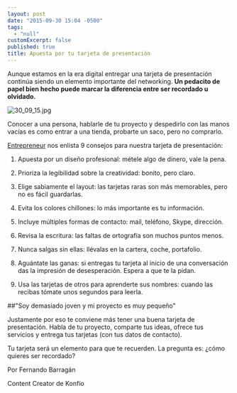 ```yaml
---
layout: post
date: "2015-09-30 15:04 -0500"
tags: 
  - "null"
customExcerpt: false
published: true
title: Apuesta por tu tarjeta de presentación
---
```



Aunque estamos en la era digital entregar una tarjeta de presentación continúa siendo un elemento importante del networking. **Un pedacito de papel bien hecho puede marcar la diferencia entre ser recordado u olvidado.**

![30_09_15.jpg]({{site.baseurl}}/img/30_09_15.jpg)

Conocer a una persona, hablarle de tu proyecto y despedirlo con las manos vacías es como entrar a una tienda, probarte un saco, pero no comprarlo. 

[Entrepreneur](http://www.soyentrepreneur.com/26193-que-hacer-y-que-no-en-tus-tarjetas-de-presentacion.html) nos enlista 9 consejos para nuestra tarjeta de presentación:

1.	Apuesta por un diseño profesional: métele algo de dinero, vale la pena.

2.	Prioriza la legibilidad sobre la creatividad: bonito, pero claro.

3.	Elige sabiamente el layout: las tarjetas raras son más memorables, pero no es fácil guardarlas.

4.	Evita los colores chillones: lo más importante es tu información.

5.	Incluye múltiples formas de contacto: mail, teléfono, Skype, dirección.

6.	Revisa la escritura: las faltas de ortografía son muchos puntos menos.

7.	Nunca salgas sin ellas: llévalas en la cartera, coche, portafolio.

8.	Aguántate las ganas: si entregas tu tarjeta al inicio de una conversación das la impresión de desesperación. Espera a que te la pidan.

9.	Usa las tarjetas de otros para aprenderte sus nombres: cuando las recibas tómate unos segundos para leerla.

##"Soy demasiado joven y mi proyecto es muy pequeño"

Justamente por eso te conviene más tener una buena tarjeta de presentación. Habla de tu proyecto, comparte tus ideas, ofrece tus servicios y entrega tus tarjetas (con tus datos de contacto). 

Tu tarjeta será un elemento para que te recuerden. La pregunta es: ¿cómo quieres ser recordado?

Por Fernando Barragán

Content Creator de Konfío
